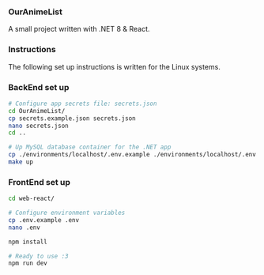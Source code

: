 ### OurAnimeList

A small project written with .NET 8 & React.

### Instructions

The following set up instructions is written for the Linux systems.

### BackEnd set up
```bash
# Configure app secrets file: secrets.json
cd OurAnimeList/
cp secrets.example.json secrets.json
nano secrets.json
cd ..

# Up MySQL database container for the .NET app
cp ./environments/localhost/.env.example ./environments/localhost/.env
make up
```

### FrontEnd set up
```bash
cd web-react/

# Configure environment variables
cp .env.example .env
nano .env

npm install

# Ready to use :3
npm run dev
```

